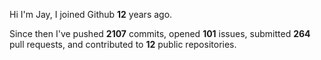 Hi I'm Jay, I joined Github **12** years ago.

Since then I've pushed **2107** commits, opened **101** issues, submitted **264** pull requests, and contributed to **12** public repositories.
